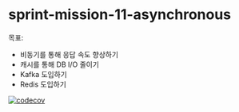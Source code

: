 # sprint-mission-11-asynchronous
목표:
- 비동기를 통해 응답 속도 향상하기
- 캐시를 통해 DB I/O 줄이기
- Kafka 도입하기
- Redis 도입하기

[![codecov](https://codecov.io/gh/codeit-bootcamp-spring/0-sprint-mission/branch/s8%2Fadvanced/graph/badge.svg?token=XRIA1GENAM)](https://codecov.io/gh/codeit-bootcamp-spring/0-sprint-mission)